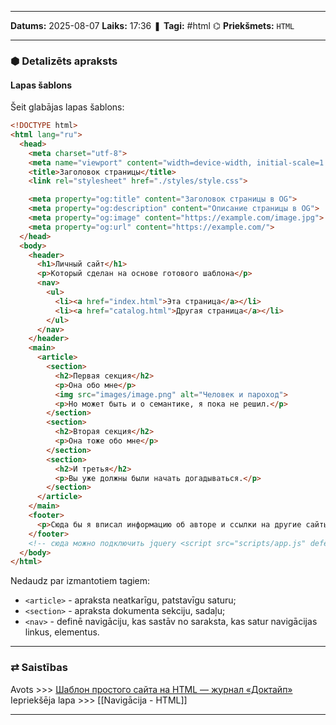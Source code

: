 ___

**Datums:** 2025-08-07
**Laiks:** 17:36
❚ **Tagi:** #html 
⌬ **Priekšmets:**  `HTML`

---
### ⬢ Detalizēts apraksts
#### Lapas šablons

Šeit glabājas lapas šablons:

```html
<!DOCTYPE html>
<html lang="ru">
  <head>
    <meta charset="utf-8">
    <meta name="viewport" content="width=device-width, initial-scale=1.0">
    <title>Заголовок страницы</title>
    <link rel="stylesheet" href="./styles/style.css">

    <meta property="og:title" content="Заголовок страницы в OG">
    <meta property="og:description" content="Описание страницы в OG">
    <meta property="og:image" content="https://example.com/image.jpg">
    <meta property="og:url" content="https://example.com/">
  </head>
  <body>
    <header>
      <h1>Личный сайт</h1>
      <p>Который сделан на основе готового шаблона</p>
      <nav>
        <ul>
          <li><a href="index.html">Эта страница</a></li>
          <li><a href="catalog.html">Другая страница</a></li>
        </ul>
      </nav>
    </header>
    <main>
      <article>
        <section>
          <h2>Первая секция</h2>
          <p>Она обо мне</p>
          <img src="images/image.png" alt="Человек и пароход">
          <p>Но может быть и о семантике, я пока не решил.</p>
        </section>
        <section>
          <h2>Вторая секция</h2>
          <p>Она тоже обо мне</p>
        </section>
        <section>
          <h2>И третья</h2>
          <p>Вы уже должны были начать догадываться.</p>
        </section>
      </article>
    </main>
    <footer>
      <p>Сюда бы я вписал информацию об авторе и ссылки на другие сайты</p>
    </footer>
    <!-- сюда можно подключить jquery <script src="scripts/app.js" defer></script> -->
  </body>
</html>
```

Nedaudz par izmantotiem tagiem:

- `<article>` - apraksta neatkarīgu, patstavīgu saturu;
- `<section>` - apraksta dokumenta sekciju, sadaļu;
- `<nav>` - definē navigāciju, kas sastāv no saraksta, kas satur navigācijas linkus, elementus.

---
### ⇄ Saistības

Avots >>> [Шаблон простого сайта на HTML — журнал «Доктайп»](https://htmlacademy.ru/blog/html/free-html-template)
Iepriekšēja lapa >>> [[Navigācija - HTML]]

---